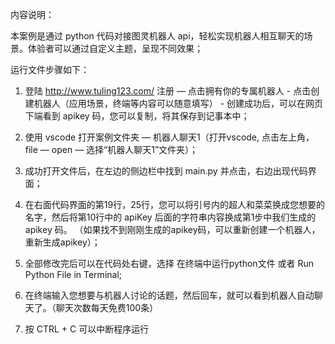 ﻿
内容说明：


本案例是通过 python 代码对接图灵机器人 api，轻松实现机器人相互聊天的场景。体验者可以通过自定义主题，呈现不同效果；

运行文件步骤如下：

1. 登陆 http://www.tuling123.com/ 注册 — 点击拥有你的专属机器人 - 点击创建机器人（应用场景，终端等内容可以随意填写） - 创建成功后，可以在网页下端看到 apikey 码，您可以复制，将其保存到记事本中；

2. 使用 vscode 打开案例文件夹 — 机器人聊天1（打开vscode, 点击左上角，file — open — 选择“机器人聊天1”文件夹）；

3. 成功打开文件后，在左边的侧边栏中找到 main.py 并点击，右边出现代码界面；

4. 在右面代码界面的第19行，25行，您可以将引号内的超人和菜菜换成您想要的名字，然后将第10行中的 apiKey 后面的字符串内容换成第1步中我们生成的 apikey 码。
（如果找不到刚刚生成的apikey码，可以重新创建一个机器人，重新生成apikey）；

5. 全部修改完后可以在代码处右键，选择 在终端中运行python文件 或者 Run Python File in Terminal;

6. 在终端输入您想要与机器人讨论的话题，然后回车，就可以看到机器人自动聊天了。（聊天次数每天免费100条）

7. 按 CTRL + C 可以中断程序运行

